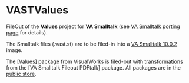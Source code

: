 # VASTValues
FileOut of the **Values** project for **VA Smalltalk** (see [VA Smalltalk porting page](https://wiki.pdftalk.de/doku.php?id=vastport) for details).

The Smalltalk files (.vast.st) are to be filed-in into a [VA Smalltalk 10.0.2](https://www.instantiations.com/vast-platform/) image.

The [[Values](https://wiki.pdftalk.de/doku.php?id=complexvalues)] package from VisualWorks is filed-out with [transformations](https://wiki.pdftalk.de/doku.php?id=smalltalktransform) from the [VA Smalltalk Fileout PDFtalk] package. All packages are in the [public store](https://wiki.pdftalk.de/doku.php?id=storeaccess).
